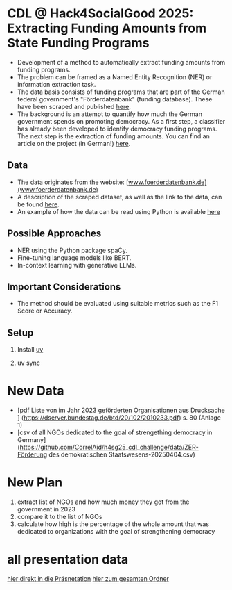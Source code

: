 # CDL @ Hack4SocialGood 2025: Extracting Funding Amounts from State Funding Programs

- Development of a method to automatically extract funding amounts from funding programs.
- The problem can be framed as a Named Entity Recognition (NER) or information extraction task.
- The data basis consists of funding programs that are part of the German federal government's "Förderdatenbank" (funding database). These have been scraped and published [here](https://github.com/CorrelAid/cdl_funding_crawler).
- The background is an attempt to quantify how much the German government spends on promoting democracy. As a first step, a classifier has already been developed to identify democracy funding programs. The next step is the extraction of funding amounts. You can find an article on the project (in German!) [here](https://civic-data.de/transparente_demokratiefoerderung/).

## Data

- The data originates from the website: [www.foerderdatenbank.de](www.foerderdatenbank.de)
- A description of the scraped dataset, as well as the link to the data, can be found [here](https://github.com/CorrelAid/cdl_funding_crawler).
- An example of how the data can be read using Python is available [here](https://github.com/CorrelAid/cdl_funding_crawler/blob/main/index.ipynb)

## Possible Approaches

- NER using the Python package spaCy.
- Fine-tuning language models like BERT.
- In-context learning with generative LLMs.

## Important Considerations
- The method should be evaluated using suitable metrics such as the F1 Score or Accuracy.

## Setup

1. Install [uv](https://docs.astral.sh/uv/#installation)

2. uv sync

# New Data

- [pdf Liste von im Jahr 2023 geförderten Organisationen aus Drucksache ] (https://dserver.bundestag.de/btd/20/102/2010233.pdf) s. 80 (Anlage 1)
- [csv of all NGOs dedicated to the goal of strengething democracy in Germany] (https://github.com/CorrelAid/h4sg25_cdl_challenge/data/ZER-Förderung des demokratischen Staatswesens-20250404.csv)

# New Plan
1. extract list of NGOs and how much money they got from the government in 2023
2. compare it to the list of NGOs
3. calculate how high is the percentage of the whole amount that was dedicated to organizations with the goal of strengthening democracy

# all presentation data
[hier direkt in die Präsnetation](https://docs.google.com/presentation/d/1L-oxCOHbYQvFwAtFDOzxMkiCDXSXYDdX/edit?usp=sharing&ouid=101148340939463999290&rtpof=true&sd=true)
[hier zum gesamten Ordner](https://drive.google.com/drive/folders/1szpJHaoji9PNzvuhVEgPEwq0DcM7yi-K?usp=sharing)
